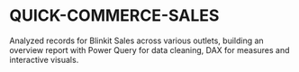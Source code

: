 # QUICK-COMMERCE-SALES
Analyzed records for Blinkit Sales across various outlets, building an overview report with Power Query for data cleaning, DAX for measures and interactive visuals.
